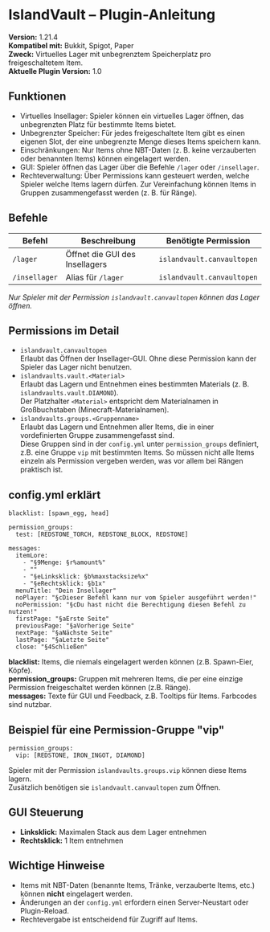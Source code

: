 # IslandVault – Plugin-Anleitung

**Version:** 1.21.4\
**Kompatibel mit:** Bukkit, Spigot, Paper\
**Zweck:** Virtuelles Lager mit unbegrenztem Speicherplatz pro freigeschaltetem Item.\
**Aktuelle Plugin Version:** 1.0

## Funktionen

*   Virtuelles Insellager: Spieler können ein virtuelles Lager öffnen, das unbegrenzten Platz für bestimmte Items bietet.
*   Unbegrenzter Speicher: Für jedes freigeschaltete Item gibt es einen eigenen Slot, der eine unbegrenzte Menge dieses Items speichern kann.
*   Einschränkungen: Nur Items ohne NBT-Daten (z. B. keine verzauberten oder benannten Items) können eingelagert werden.
*   GUI: Spieler öffnen das Lager über die Befehle `/lager` oder `/insellager`.
*   Rechteverwaltung: Über Permissions kann gesteuert werden, welche Spieler welche Items lagern dürfen. Zur Vereinfachung können Items in Gruppen zusammengefasst werden (z. B. für Ränge).

## Befehle

| Befehl | Beschreibung | Benötigte Permission |
| --- | --- | --- |
| `/lager` | Öffnet die GUI des Insellagers | `islandvault.canvaultopen` |
| `/insellager` | Alias für `/lager` | `islandvault.canvaultopen` |

_Nur Spieler mit der Permission `islandvault.canvaultopen` können das Lager öffnen._

## Permissions im Detail

*   `islandvault.canvaultopen`  
    Erlaubt das Öffnen der Insellager-GUI. Ohne diese Permission kann der Spieler das Lager nicht benutzen.
*   `islandvaults.vault.<Material>`  
    Erlaubt das Lagern und Entnehmen eines bestimmten Materials (z. B. `islandvaults.vault.DIAMOND`).  
    Der Platzhalter `<Material>` entspricht dem Materialnamen in Großbuchstaben (Minecraft-Materialnamen).
*   `islandvaults.groups.<Gruppenname>`  
    Erlaubt das Lagern und Entnehmen aller Items, die in einer vordefinierten Gruppe zusammengefasst sind.  
    Diese Gruppen sind in der `config.yml` unter `permission_groups` definiert, z.B. eine Gruppe `vip` mit bestimmten Items. So müssen nicht alle Items einzeln als Permission vergeben werden, was vor allem bei Rängen praktisch ist.

## config.yml erklärt

```
blacklist: [spawn_egg, head]

permission_groups:
  test: [REDSTONE_TORCH, REDSTONE_BLOCK, REDSTONE]

messages:
  itemLore:
    - "§9Menge: §r%amount%"
    - ""
    - "§eLinksklick: §b%maxstacksize%x"
    - "§eRechtsklick: §b1x"
  menuTitle: "Dein Insellager"
  noPlayer: "§cDieser Befehl kann nur vom Spieler ausgeführt werden!"
  noPermission: "§cDu hast nicht die Berechtigung diesen Befehl zu nutzen!"
  firstPage: "§aErste Seite"
  previousPage: "§aVorherige Seite"
  nextPage: "§aNächste Seite"
  lastPage: "§aLetzte Seite"
  close: "§4Schließen"
```

**blacklist:** Items, die niemals eingelagert werden können (z.B. Spawn-Eier, Köpfe).  
**permission\_groups:** Gruppen mit mehreren Items, die per eine einzige Permission freigeschaltet werden können (z.B. Ränge).  
**messages:** Texte für GUI und Feedback, z.B. Tooltips für Items. Farbcodes sind nutzbar.

## Beispiel für eine Permission-Gruppe "vip"

```
permission_groups:
  vip: [REDSTONE, IRON_INGOT, DIAMOND]
```

Spieler mit der Permission `islandvaults.groups.vip` können diese Items lagern.  
Zusätzlich benötigen sie `islandvault.canvaultopen` zum Öffnen.

## GUI Steuerung

*   **Linksklick:** Maximalen Stack aus dem Lager entnehmen
*   **Rechtsklick:** 1 Item entnehmen

## Wichtige Hinweise

*   Items mit NBT-Daten (benannte Items, Tränke, verzauberte Items, etc.) können **nicht** eingelagert werden.
*   Änderungen an der `config.yml` erfordern einen Server-Neustart oder Plugin-Reload.
*   Rechtevergabe ist entscheidend für Zugriff auf Items.
